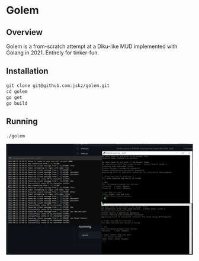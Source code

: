 # Golem

## Overview

Golem is a from-scratch attempt at a Diku-like MUD implemented with Golang in 2021.  Entirely for tinker-fun.

## Installation

```
git clone git@github.com:jskz/golem.git
cd golem
go get
go build
```

## Running

```
./golem
```

![Early socket server code demonstrated on a Windows desktop](img/early-paging-telnet-server.png)